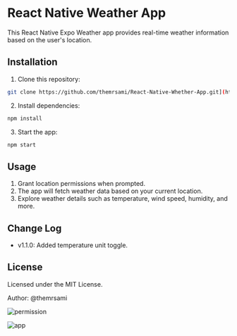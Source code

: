 # React Native Weather App

This React Native Expo Weather app provides real-time weather information based on the user's location.

## Installation

1. Clone this repository:

```bash
git clone https://github.com/themrsami/React-Native-Whether-App.git](https://github.com/themrsami/react-native-expo-weather-app-openweather_api.git
```


2. Install dependencies:

```bash
npm install
```

3. Start the app:

```bash
npm start
```

## Usage

1. Grant location permissions when prompted.
2. The app will fetch weather data based on your current location.
3. Explore weather details such as temperature, wind speed, humidity, and more.

## Change Log

- v1.1.0: Added temperature unit toggle.

## License

Licensed under the MIT License.

Author: @themrsami

![permission](https://github.com/themrsami/react-native-expo-weather-app-openweather_api/assets/91170768/637cc9ea-6c68-4b7c-b6d1-ef0b7fcde48a)


![app](https://github.com/themrsami/react-native-expo-weather-app-openweather_api/assets/91170768/3213d5a5-d1e3-4bb0-bf52-18294f23222a)
